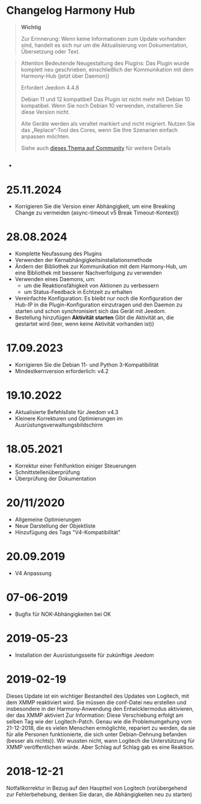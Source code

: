 # Changelog Harmony Hub

>**Wichtig**
>
>Zur Erinnerung: Wenn keine Informationen zum Update vorhanden sind, handelt es sich nur um die Aktualisierung von Dokumentation, Übersetzung oder Text.

> Attention
> Bedeutende Neugestaltung des Plugins: Das Plugin wurde komplett neu geschrieben, einschließlich der Kommunikation mit dem Harmony-Hub (jetzt über Daemon))
>
> Erfordert Jeedom 4.4.8
>
> Debian 11 und 12 kompatibel! Das Plugin ist nicht mehr mit Debian 10 kompatibel. Wenn Sie noch Debian 10 verwenden, installieren Sie diese Version nicht.
>
> Alte Geräte werden als veraltet markiert und nicht migriert. Nutzen Sie das „Replace“-Tool des Cores, wenn Sie Ihre Szenarien einfach anpassen möchten.
>
> Siehe auch [dieses Thema auf Community](https://community.jeedom.com/t/importante-mise-a-jour-pour-debian-11-et-debian-12/129908) für weitere Details

## 

- 

# 25.11.2024

- Korrigieren Sie die Version einer Abhängigkeit, um eine Breaking Change zu vermeiden (async-timeout v5 Break Timeout-Kontext))

# 28.08.2024

- Komplette Neufassung des Plugins
- Verwenden der Kernabhängigkeitsinstallationsmethode
- Ändern der Bibliothek zur Kommunikation mit dem Harmony-Hub, um eine Bibliothek mit besserer Nachverfolgung zu verwenden
- Verwenden eines Daemons, um:
  - um die Reaktionsfähigkeit von Aktionen zu verbessern
  - um Status-Feedback in Echtzeit zu erhalten
- Vereinfachte Konfiguration: Es bleibt nur noch die Konfiguration der Hub-IP in die Plugin-Konfiguration einzutragen und den Daemon zu starten und schon synchronisiert sich das Gerät mit Jeedom.
- Bestellung hinzufügen **Aktivität starten** Gibt die Aktivität an, die gestartet wird (leer, wenn keine Aktivität vorhanden ist))

# 17.09.2023

- Korrigieren Sie die Debian 11- und Python 3-Kompatibilität
- Mindestkernversion erforderlich: v4.2

# 19.10.2022

- Aktualisierte Befehlsliste für Jeedom v4.3
- Kleinere Korrekturen und Optimierungen im Ausrüstungsverwaltungsbildschirm

# 18.05.2021

- Korrektur einer Fehlfunktion einiger Steuerungen
- Schnittstellenüberprüfung
- Überprüfung der Dokumentation

# 20/11/2020

- Allgemeine Optimierungen
- Neue Darstellung der Objektliste
- Hinzufügung des Tags "V4-Kompatibilität"

# 20.09.2019

- V4 Anpassung

# 07-06-2019

- Bugfix für NOK-Abhängigkeiten bei OK

# 2019-05-23

- Installation der Ausrüstungsseite für zukünftige Jeedom

# 2019-02-19

Dieses Update ist ein wichtiger Bestandteil des Updates von Logitech, mit dem XMMP reaktiviert wird. Sie müssen die conf-Datei neu erstellen und insbesondere in der Harmony-Anwendung den Entwicklermodus aktivieren, der das XMMP aktiviert
Zur Information: Diese Verschiebung erfolgt am selben Tag wie der Logitech-Patch. Genau wie die Problemumgehung vom 21-12-2018, die es vielen Menschen ermöglichte, repariert zu werden, da sie für alle Personen funktionierte, die sich unter Debian-Dehnung befanden (besser als nichts)). Wir wussten nicht, wann Logitech die Unterstützung für XMMP veröffentlichen würde. Aber Schlag auf Schlag gab es eine Reaktion.

# 2018-12-21

Notfallkorrektur in Bezug auf den Hauptteil von Logitech (vorübergehend zur Fehlerbehebung, denken Sie daran, die Abhängigkeiten neu zu starten)
